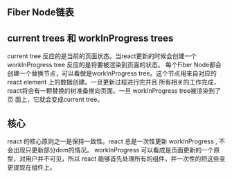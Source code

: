 ## Fiber Node链表

## current trees 和 workInProgress trees
current tree 反应的是当前的页面状态。当react更新的时候会创建一个 workInProgress tree 反应的是将要被渲染到页面的状态。
每个Fiber Node都会创建一个替换节点，可以看做是workInProgress tree。这个节点用来自对应的react element 上的数据创建。一旦更新过程进行完并且
所有相关的工作完成，react将会有一颗替换的树准备推向页面。一旦 workInProgress tree被渲染到了页
面上，它就会变成current tree。

## 核心
react 的核心原则之一是保持一致性。react 总是一次性更新 workInProgress , 不会出现只更新部分dom的情况。
workInProgress 可以看成是页面更新的一个原型，对用户并不可见，所以 react 能够首先处理所有的组件，并一次性的把这些变更提现在组件上。